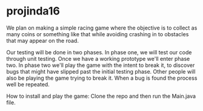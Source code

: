 # projinda16

We plan on making a simple racing game where the objective is to collect as many coins or something like that while avoiding  crashing in to obstacles that may appear on the road.

Our testing will be done in two phases. In phase one, we will test our code through unit testing. Once we have a working prototype we'll enter phase two. In phase two we'll play the game with the intent to break it, to discover bugs that might have slipped past the initial testing phase. Other people will also be playing the game trying to break it. When a bug is found the process well be repeated. 

How to install and play the game: Clone the repo and then run the Main.java file.
